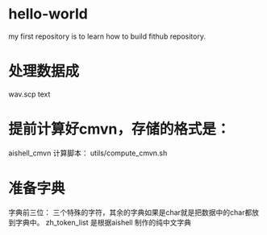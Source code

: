 # hello-world
my first repository is to learn how to build fithub repository.

# 处理数据成
wav.scp
text
# 提前计算好cmvn，存储的格式是：
aishell_cmvn
计算脚本：
utils/compute_cmvn.sh

# 准备字典
字典前三位：<blank> <s> </s>
三个特殊的字符，其余的字典如果是char就是把数据中的char都放到字典中。
zh_token_list 是根据aishell 制作的纯中文字典

